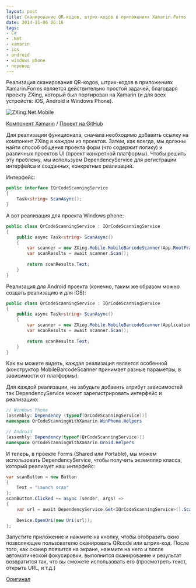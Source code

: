 ```yaml
---
layout: post
title: Сканирование QR-кодов, штрих-кодов в приложениях Xamarin.Forms
date: 2014-11-06 06:16
tags:
- C#
- .Net
- xamarin
- ios
- android
- windows phone
- перевод
---
```


Реализация сканирования QR-кодов, штрих-кодов в приложениях Xamarin.Forms является действительно простой задачей, благодаря  проекту ZXing, который был портирован на Xamarin (и для всех устройств: iOS, Android и Windows Phone). 

![ZXing.Net.Mobile](https://components.xamarin.com/resources/icons/component-984/icon_114x114.png)

[Компонент Xamarin](https://components.xamarin.com/view/zxing.net.mobile) / [Проект на GitHub](https://github.com/Redth/ZXing.Net.Mobile)

Для реализации функционала, сначала необходимо добавить ссылку на компонент ZXing в каждом из проектов. Затем, как всегда, мы должны найти способ общения проекта форм (что содержит логику) и различных проектов UI (проект конкретной платформы). Чтобы решить эту проблему, мы используем DependencyService для регистрации интерфейса и созданных, конкретных реализаций.

Интерфейс:

```csharp
public interface IQrCodeScanningService
{
	Task<string> ScanAsync();
}
```

А вот реализация для проекта Windows phone:

```csharp
public class QrCodeScanningService : IQrCodeScanningService
{
    public async Task<string> ScanAsync()
    {
        var scanner = new ZXing.Mobile.MobileBarcodeScanner(App.RootFrame.Dispatcher);
        var scanResults = await scanner.Scan();
        
        return scanResults.Text;
    }
}
```

Реализация для Android проекта (конечно, таким же образом можно создать реализацию и для iOS):

```csharp
public class QrCodeScanningService : IQrCodeScanningService
{
    public async Task<string> ScanAsync()
    {
        var scanner = new ZXing.Mobile.MobileBarcodeScanner(Application.Context);
        var scanResults = await scanner.Scan();
        
        return scanResults.Text;
    }
}
```

Как вы можете видеть, каждая реализация является особенной (конструктор MobileBarcodeScanner принимает разные параметры, в зависимости от платформы).

Для каждой реализации, не забудьте добавить атрибут зависимостей так DependencyService может зарегистрировать интерфейс и реализацию:

```csharp
// Windows Phone
[assembly: Dependency (typeof(QrCodeScanningService))]
namespace QrCodeScanningWithXamarin.WinPhone.Helpers

// Android
[assembly: Dependency(typeof(QrCodeScanningService))]
namespace QrCodeScanningWithXamarin.Droid.Helpers
```

И теперь, в проекте Forms (Shared или Portable), мы можем использовать DependencyService, чтобы получить экземпляр класса, который реализует наш интерфейс:

```csharp
var scanButton = new Button
{
    Text = "Launch scan"
};
scanButton.Clicked += async (sender, args) =>
{
    var url = await DependencyService.Get<IQrCodeScanningService>().ScanAsync();
    
    Device.OpenUri(new Uri(url));
};
```

Запустите приложение и нажмите на кнопку, чтобы отобразить окно позволяющее пользователю сканировать QRcode или штрих-код. После того, как сканер появится на экране, нажмите на него и после автоматической фокусировки, выполнится сканирование и результат возвратится так, что вы сможете использовать его (просмотреть текст, открыть URL, и т.д.)

[Оригинал](http://wz2.ru/lfoz)
